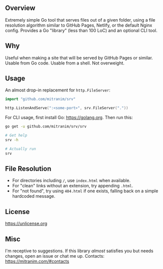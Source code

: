 ## Overview

Extremely simple Go tool that serves files out of a given folder, using a file resolution algorithm similar to GitHub Pages, Netlify, or the default Nginx config. Provides a Go "library" (less than 100 LoC) and an optional CLI tool.

## Why

Useful when making a site that will be served by GitHub Pages or similar. Usable from Go code. Usable from a shell. Not overweight.

## Usage

An almost drop-in replacement for `http.FileServer`:

```go
import "github.com/mitranim/srv"

http.ListenAndServe(":<some-port>", srv.FileServer("."))
```

For CLI usage, first install Go: https://golang.org. Then run this:

```sh
go get -u github.com/mitranim/srv/srv

# Get help
srv -h

# Actually run
srv
```

## File Resolution

* For directories including `/`, use `index.html` when available.
* For "clean" links without an extension, try appending `.html`.
* For "not found", try using `404.html` if one exists, falling back on a simple hardcoded message.

## License

https://unlicense.org

## Misc

I'm receptive to suggestions. If this library _almost_ satisfies you but needs changes, open an issue or chat me up. Contacts: https://mitranim.com/#contacts
